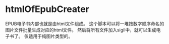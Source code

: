 # htmlOfEpubCreater

EPUB电子书内部也就是由html文件组成。
这个脚本可以将一堆按数字顺序命名的图片文件批量生成对应的html文件。
然后将所有文件加入sigil中，就可以生成电子书了。
仅适用于纯图片类型的。
